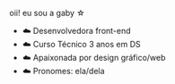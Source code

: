 oii! eu sou a gaby ☆ 


- ☁️ Desenvolvedora front-end
- ☁️ Curso Técnico 3 anos em DS
- ☁️ Apaixonada por design gráfico/web 
- ☁️ Pronomes: ela/dela 

